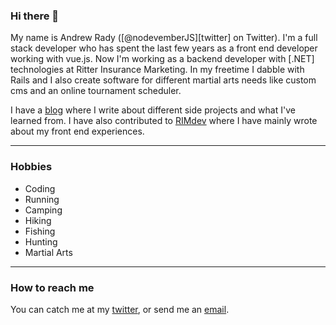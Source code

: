 ### Hi there 👋

My name is Andrew Rady ([@nodevemberJS][twitter] on Twitter). I'm a full stack developer who has spent the last few years as a front end developer working with vue.js. Now I'm working as a backend developer with [.NET] technologies at Ritter Insurance Marketing. In my freetime I dabble with Rails and I also create software for different martial arts needs like custom cms and an online tournament scheduler.

I have a [blog](https://andrewrady.github.io/) where I write about different side projects and what I've learned from. I have also contributed to [RIMdev](https://rimdev.io/authors/andrew-rady/) where I have mainly wrote about my front end experiences.

<hr>

### Hobbies

- Coding 
- Running 
- Camping
- Hiking
- Fishing
- Hunting
- Martial Arts

<hr>

### How to reach me
You can catch me at my [twitter](https://twitter.com/nodevemberJS), or send me an [email](andrew.arsoftware@gmail.com).
<!--
**andrewrady/andrewrady** is a ✨ _special_ ✨ repository because its `README.md` (this file) appears on your GitHub profile.

Here are some ideas to get you started:

- 🔭 I’m currently working on ...
- 🌱 I’m currently learning ...
- 👯 I’m looking to collaborate on ...
- 🤔 I’m looking for help with ...
- 💬 Ask me about ...
- 📫 How to reach me: ...
- 😄 Pronouns: ...
- ⚡ Fun fact: ...
-->
